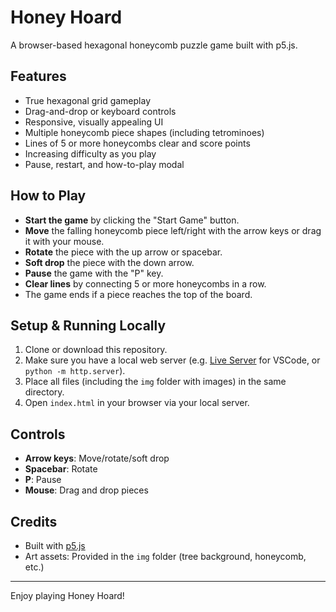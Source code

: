 # Honey Hoard

A browser-based hexagonal honeycomb puzzle game built with p5.js.

## Features
- True hexagonal grid gameplay
- Drag-and-drop or keyboard controls
- Responsive, visually appealing UI
- Multiple honeycomb piece shapes (including tetrominoes)
- Lines of 5 or more honeycombs clear and score points
- Increasing difficulty as you play
- Pause, restart, and how-to-play modal

## How to Play
- **Start the game** by clicking the "Start Game" button.
- **Move** the falling honeycomb piece left/right with the arrow keys or drag it with your mouse.
- **Rotate** the piece with the up arrow or spacebar.
- **Soft drop** the piece with the down arrow.
- **Pause** the game with the "P" key.
- **Clear lines** by connecting 5 or more honeycombs in a row.
- The game ends if a piece reaches the top of the board.

## Setup & Running Locally
1. Clone or download this repository.
2. Make sure you have a local web server (e.g. [Live Server](https://marketplace.visualstudio.com/items?itemName=ritwickdey.LiveServer) for VSCode, or `python -m http.server`).
3. Place all files (including the `img` folder with images) in the same directory.
4. Open `index.html` in your browser via your local server.

## Controls
- **Arrow keys**: Move/rotate/soft drop
- **Spacebar**: Rotate
- **P**: Pause
- **Mouse**: Drag and drop pieces

## Credits
- Built with [p5.js](https://p5js.org/)
- Art assets: Provided in the `img` folder (tree background, honeycomb, etc.)

---
Enjoy playing Honey Hoard! 
